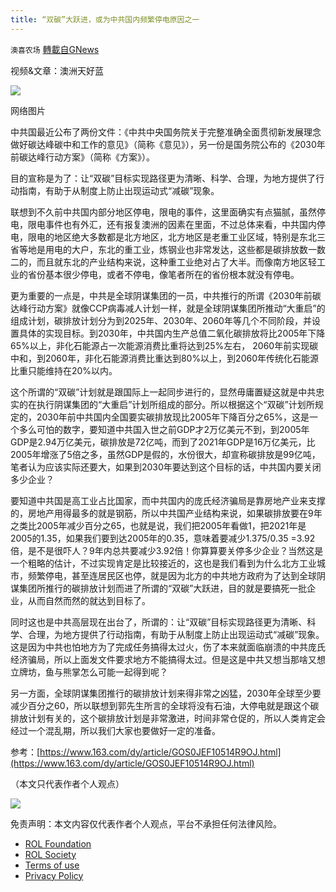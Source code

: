 ```yaml
---
title: “双碳”大跃进，或为中共国内频繁停电原因之一
---
```

`澳喜农场` [轉載自GNews](https://gnews.org/zh-hans/1668409/)

视频&文章：澳洲天好蓝

![](https://assets.gnews.org/wp-content/uploads/2021/11/6-28.jpg)

网络图片

中共国最近公布了两份文件：《中共中央国务院关于完整准确全面贯彻新发展理念做好碳达峰碳中和工作的意见》（简称《意见》），另一份是国务院公布的《2030年前碳达峰行动方案》（简称《方案》）。

目的宣称是为了：让“双碳”目标实现路径更为清晰、科学、合理，为地方提供了行动指南，有助于从制度上防止出现运动式“减碳”现象。

联想到不久前中共国内部分地区停电，限电的事件，这里面确实有点猫腻，虽然停电，限电事件也有外汇，还有报复澳洲的因素在里面，不过总体来看，中共国内停电，限电的地区绝大多数都是北方地区，北方地区是老重工业区域，特别是东北三省等地是用电的大户，东北的重工业，炼钢业也非常发达，这些都是碳排放数一数二的，而且就东北的产业结构来说，这种重工业绝对占了大半。而像南方地区轻工业的省份基本很少停电，或者不停电，像笔者所在的省份根本就没有停电。

更为重要的一点是，中共是全球阴谋集团的一员，中共推行的所谓《2030年前碳达峰行动方案》就像CCP病毒减人计划一样，就是全球阴谋集团所推动“大重启”的组成计划，碳排放计划分为到2025年、2030年、2060年等几个不同阶段，并设置具体的实现目标。到2030年，中共国内生产总值二氧化碳排放将比2005年下降65%以上，非化石能源占一次能源消费比重将达到25%左右， 2060年前实现碳中和，到2060年，非化石能源消费比重达到80%以上，到2060年传统化石能源比重只能维持在20%以内。

这个所谓的“双碳”计划就是跟国际上一起同步进行的，显然毋庸置疑这就是中共忠实的在执行阴谋集团的“大重启”计划所组成的部分。所以根据这个“双碳”计划所规定的，2030年前中共国内全国要实碳排放现比2005年下降百分之65%，这是一个多么可怕的数字，要知道中共国入世之前GDP才2万亿美元不到，到2005年GDP是2.94万亿美元，碳排放是72亿吨，而到了2021年GDP是16万亿美元，比2005年增涨了5倍之多，虽然GDP是假的，水份很大，却宣称碳排放是99亿吨，笔者认为应该实际还要大，如果到2030年要达到这个目标的话，中共国内要关闭多少企业？

要知道中共国是高工业占比国家，而中共国内的庞氏经济骗局是靠房地产业来支撑的，房地产用得最多的就是钢筋，所以中共国产业结构来说，如果碳排放要在9年之类比2005年减少百分之65，也就是说，我们把2005年看做1，把2021年是2005的1.35，如果我们要到达2005年的0.35，意味着要减少1.375/0.35 =3.92倍，是不是很吓人？9年内总共要减少3.92倍！你算算要关停多少企业？当然这是一个粗略的估计，不过实现肯定是比较接近的，这也是我们看到为什么北方工业城市，频繁停电，甚至连居民区也停，就是因为北方的中共地方政府为了达到全球阴谋集团所推行的碳排放计划而进了所谓的“双碳”大跃进，目的就是要搞死一批企业，从而自然而然的就达到目标了。

同时这也是中共高层现在出台了，所谓的：让“双碳”目标实现路径更为清晰、科学、合理，为地方提供了行动指南，有助于从制度上防止出现运动式“减碳”现象。这是因为中共也怕地方为了完成任务搞得太过火，伤了本来就面临崩溃的中共庞氏经济骗局，所以上面发文件要求地方不能搞得太过。但是这是中共又想当那啥又想立牌坊，鱼与熊掌怎么可能一起得到呢？

另一方面，全球阴谋集团推行的碳排放计划来得非常之凶猛，2030年全球至少要减少百分之60，所以联想到郭先生所言的全球将没有石油，大停电就是跟这个碳排放计划有关的，这个碳排放计划是非常激进，时间非常仓促的，所以人类肯定会经过一个混乱期，所以我们大家也要做好一定的准备。

参考：[https://www.163.com/dy/article/GOS0JEF10514R9OJ.html](https://www.163.com/dy/article/GOS0JEF10514R9OJ.html)

（本文只代表作者个人观点）

![](https://assets.gnews.org/wp-content/uploads/2021/11/澳喜图标2-1-1.jpg)

 

免责声明：本文内容仅代表作者个人观点，平台不承担任何法律风险。

- [ROL Foundation](https://rolfoundation.org/)
- [ROL Society](https://rolsociety.org/)
- [Terms of use](https://gnews.org/terms-of-use-3/)
- [Privacy Policy](https://gnews.org/privacy-policy/)
